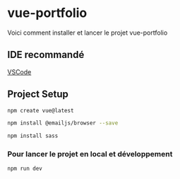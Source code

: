 # vue-portfolio

Voici comment installer et lancer le projet vue-portfolio

## IDE recommandé

[VSCode](https://code.visualstudio.com/)

## Project Setup

```sh
npm create vue@latest
```

```sh
npm install @emailjs/browser --save
```

```sh
npm install sass
```

### Pour lancer le projet en local et développement

```sh
npm run dev
```
